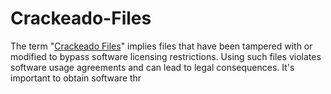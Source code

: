 # Crackeado-Files
The term "[Crackeado Files](https://crackeadofiles.com/)" implies files that have been tampered with or modified to bypass software licensing restrictions. Using such files violates software usage agreements and can lead to legal consequences. It's important to obtain software thr

